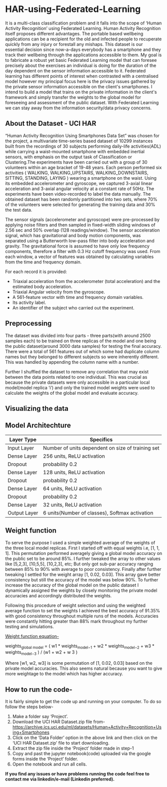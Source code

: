 # HAR-using-Federated-Learning

It is a multi-class classification problem and it falls into the scope of ‘Human Activity Recognition’ using Federated Learning. Human Activity
Recognition itself proposes different advantages. The portable based wellbeing applications can be a
recipient for the old and infected people to recuperate quickly from any injury or forestall any mishaps. This
dataset is our essential decision since now-a-days everybody has a smartphone and they track their
wellbeing through the applications accessible to them.
My goal is to fabricate a robust yet basic Federated Learning model that can foresee precisely about the
exercises an individual is doing for the duration of the day dependent on the sensor information accessible to
it. Federated learning has different points of interest when contrasted with a centralised model however my
principal focus here is the privacy issues gathered by the private sensor information accessible on the client's
smartphones. I intend to build a model that trains on the private information in the client's framework and
simply transfer the weights to the global model for foreseeing and assessment of the public dataset. With
Federated Learning we can stay away from the information security/data privacy concerns.

## About the Dataset - UCI HAR

“Human Activity Recognition Using Smartphones Data Set” was chosen for the project, a multivariate
time-series based dataset of 10299 instances built from the recordings of 30 subjects performing daily-life
activities(ADL) while carrying a waist-mounted smartphone with embedded inertial sensors, with emphasis
on the output task of Classification or Clustering.The experiments have been carried out with a group of 30
volunteers within an age bracket of 19-48 years. Each person performed six activities (​ WALKING,
WALKING_UPSTAIRS, WALKING_DOWNSTAIRS, SITTING, STANDING, LAYING​ ) wearing a
smartphone on the waist. Using its embedded accelerometer and gyroscope, we captured 3-axial linear
acceleration and 3-axial angular velocity at a constant rate of 50Hz. The experiments have been
video-recorded to label the data manually. The obtained dataset has been randomly partitioned into two sets,
where 70% of the volunteers were selected for generating the training data and 30% the test data.

The sensor signals (accelerometer and gyroscope) were pre-processed by applying noise filters and then
sampled in fixed-width sliding windows of 2.56 sec and 50% overlap (128 readings/window). The sensor
acceleration signal, which has gravitational and body motion components, was separated using a
Butterworth low-pass filter into body acceleration and gravity. The gravitational force is assumed to have
only low frequency components, therefore a filter with 0.3 Hz cutoff frequency was used. From each
window, a vector of features was obtained by calculating variables from the time and frequency domain.

For each record it is provided:
* Triaxial acceleration from the accelerometer (total acceleration) and the estimated body acceleration.
* Triaxial Angular velocity from the gyroscope.
* A 561-feature vector with time and frequency domain variables.
* Its activity label.
* An identifier of the subject who carried out the experiment.

## Preprocessing

The dataset was divided into four parts - three parts(with around 2500 samples each) to
be trained on three replicas of the model and one being the public dataset(around 3000 data samples) for
testing the final accuracy. There were a total of 561 features out of which some had duplicate column names
but they belonged to different subjects so were inherently different. This was handled by appending the
column name with a number.

Further I shuffled the dataset to remove any correlation that may exist between the data points related to one individual.
This was crucial as because the private datasets were only accessible in a particular local model(model
replica ‘i’) and only the trained model weights were used to calculate the weights of the global model and
evaluate accuracy.

## Visualizing the data

## Model Architechture

Layer Type | Specifics 
-----------|----------
Input Layer | Number of units dependent on size of training set
Dense Layer | 256 units, ReLU activation
Dropout | probability 0.2
Dense Layer | 128 units, ReLU activation
Dropout | probability 0.2
Dense Layer | 64 units, ReLU activation
Dropout | probability 0.2
Dense Layer | 32 units, ReLU activation
Output Layer | 6 units(Number of classes), Softmax activation

## Weight function

To serve the purpose I used a simple weighted average of the weights of the three local model replicas.
First I started off with equal weights i.e, [1, 1, 1]. This permutation performed averagely giving a global
model accuracy on the public set to be around 85%. I further tweaked the array to other values like
[5,2,3], [10,5,5], [10,2,3], etc; But only got sub-par accuracy ranging between 85% to 90% with average
to poor consistency. Finally after further tweaking I settled for the weight array [1, 0.02, 0.03]. This array
gave better consistency but still the accuracy of the model was below 90%. To further increase the accuracy
of the global model on the public dataset I dynamically assigned the weights by closely monitoring the
private model accuracies and accordingly distributed the weights.

Following this procedure of weight selection and using the weighted average function to set the weights I
achieved the best accuracy of 91.35% with good consistency throughout multiple runs of the models.
Accuracies were constantly hitting greater than 88% mark throughout my further testing and simulations.

<ins>Weight function equation-</ins>

weights<sub>global model</sub> = ( w1 * weights<sub>model−1</sub> + w2 * weights<sub>model−2</sub> + w3 * weights<sub>model−3</sub> ) / (w1 + w2 + w 3 )

Where [w1, w2, w3] is some permutation of [1, 0.02, 0.03] based on the private model accuracies.
This also seems natural because you want to give more weightage to the model which has higher accuracy.

## How to run the code-

It is fairly simple to get the code up and running on your computer. To do so follow the steps below-

1. Make a folder say ‘Project’.
2. Download the UCI HAR Dataset.zip file from-
https://archive.ics.uci.edu/ml/datasets/Human+Activity+Recognition+Using+Smartphones
3. Click on the ‘Data Folder’ option in the above link and then click on the ‘UCI HAR Dataset.zip’ file
to start downloading.
4. Extract the zip file inside the ‘Project’ folder made in step-1
5. Copy and past the jupyter notebook(code) uploaded via the google forms inside the ‘Project’ folder.
6. Open the notebook and run all cells.

**If you find any issues or have problems running the code feel free to contact me via linkedin/e-mail (Linkedin preferred).**
